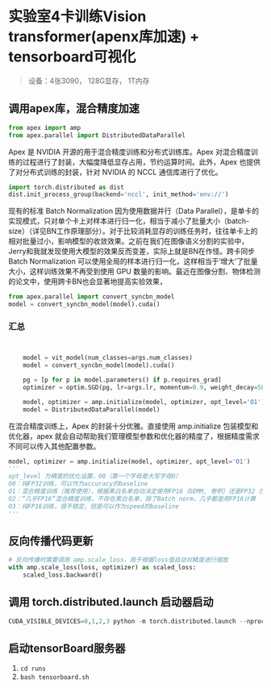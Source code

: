 # 实验室4卡训练Vision transformer(apenx库加速) + tensorboard可视化
> 设备：4张3090， 128G显存， 1T内存
## 调用apex库，混合精度加速
```python
from apex import amp
from apex.parallel import DistributedDataParallel
```
Apex 是 NVIDIA 开源的用于混合精度训练和分布式训练库。Apex 对混合精度训练的过程进行了封装，大幅度降低显存占用，节约运算时间。此外，Apex 也提供了对分布式训练的封装，针对 NVIDIA 的 NCCL 通信库进行了优化。
```python
import torch.distributed as dist
dist.init_process_group(backend='nccl', init_method='env://')
```

现有的标准 Batch Normalization 因为使用数据并行（Data Parallel），是单卡的实现模式，只对单个卡上对样本进行归一化，相当于减小了批量大小（batch-size）（详见BN工作原理部分）。对于比较消耗显存的训练任务时，往往单卡上的相对批量过小，影响模型的收敛效果。之前在我们在图像语义分割的实验中，Jerry和我就发现使用大模型的效果反而变差，实际上就是BN在作怪。跨卡同步 Batch Normalization 可以使用全局的样本进行归一化，这样相当于‘增大‘了批量大小，这样训练效果不再受到使用 GPU 数量的影响。最近在图像分割、物体检测的论文中，使用跨卡BN也会显著地提高实验效果，
```python
from apex.parallel import convert_syncbn_model
model = convert_syncbn_model(model).cuda()
```

### 汇总
```python


    model = vit_model(num_classes=args.num_classes)
    model = convert_syncbn_model(model).cuda()

    pg = [p for p in model.parameters() if p.requires_grad]
    optimizer = optim.SGD(pg, lr=args.lr, momentum=0.9, weight_decay=5E-4)

    model, optimizer = amp.initialize(model, optimizer, opt_level='O1')
    model = DistributedDataParallel(model)
```



在混合精度训练上，Apex 的封装十分优雅。直接使用 amp.initialize 包装模型和优化器，apex 就会自动帮助我们管理模型参数和优化器的精度了，根据精度需求不同可以传入其他配置参数。
>
```python
model, optimizer = amp.initialize(model, optimizer, opt_level='O1')
'''
opt_level 为精度的优化设置，O0（第一个字母是大写字母O）
O0：纯FP32训练，可以作为accuracy的baseline
O1：混合精度训练（推荐使用），根据黑白名单自动决定使用FP16（GEMM, 卷积）还是FP32（Softmax）进行计算
O2：“几乎FP16”混合精度训练，不存在黑白名单，除了Batch norm，几乎都是用FP16计算
O3：纯FP16训练，很不稳定，但是可以作为speed的baseline
'''
```
## 反向传播代码更新
```python
# 反向传播时需要调用 amp.scale_loss，用于根据loss值自动对精度进行缩放
with amp.scale_loss(loss, optimizer) as scaled_loss:
    scaled_loss.backward()
```



## 调用 torch.distributed.launch 启动器启动
```python
CUDA_VISIBLE_DEVICES=0,1,2,3 python -m torch.distributed.launch --nproc_per_node=4 main.py
```

## 启动tensorBoard服务器
1. ```cd runs```
2. ```bash tensorboard.sh```
